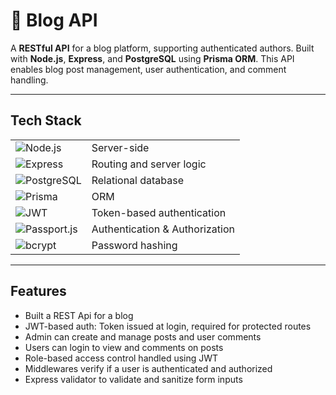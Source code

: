 # 📝 Blog API

A **RESTful API** for a blog platform, supporting authenticated authors. Built with **Node.js**, **Express**, and **PostgreSQL** using **Prisma ORM**. This API enables blog post management, user authentication, and comment handling.

---

##  Tech Stack

|  |  |
|------------|-------------|
| ![Node.js](https://img.shields.io/badge/Node.js-339933?style=for-the-badge&logo=nodedotjs&logoColor=white) | Server-side|
| ![Express](https://img.shields.io/badge/Express.js-000000?style=for-the-badge&logo=express&logoColor=white) | Routing and server logic |
| ![PostgreSQL](https://img.shields.io/badge/PostgreSQL-316192?style=for-the-badge&logo=postgresql&logoColor=white) | Relational database |
| ![Prisma](https://img.shields.io/badge/Prisma-2D3748?style=for-the-badge&logo=prisma&logoColor=white) | ORM |
| ![JWT](https://img.shields.io/badge/JWT-000000?style=for-the-badge&logo=JSON%20web%20tokens&logoColor=white) | Token-based authentication |
| ![Passport.js](https://img.shields.io/badge/Passport-34E27A.svg?style=for-the-badge&logo=Passport&logoColor=white) | Authentication & Authorization |
| ![bcrypt](https://img.shields.io/badge/bcrypt-35495E?style=for-the-badge&logo=lock&logoColor=white) | Password hashing |


---

## Features
- Built a REST Api for a blog
- JWT-based auth: Token issued at login, required for protected routes
- Admin can create and manage posts and user comments
- Users can login to view and comments on posts
- Role-based access control handled using JWT
- Middlewares verify if a user is authenticated and authorized
- Express validator to validate and sanitize form inputs